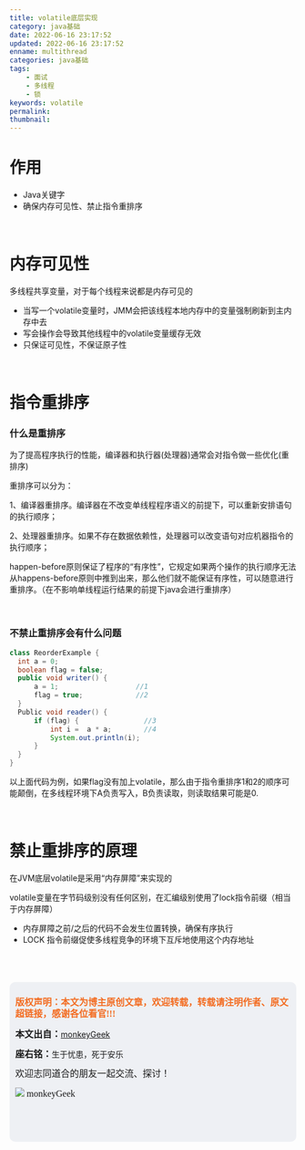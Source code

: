 ```yaml
---
title: volatile底层实现
category: java基础
date: 2022-06-16 23:17:52
updated: 2022-06-16 23:17:52
enname: multithread
categories: java基础
tags:
	- 面试
	- 多线程
	- 锁
keywords: volatile
permalink:
thumbnail:
---
```


# 作用

- Java关键字<!--more-->
- 确保内存可见性、禁止指令重排序



</br>

# 内存可见性

多线程共享变量，对于每个线程来说都是内存可见的

- 当写一个volatile变量时，JMM会把该线程本地内存中的变量强制刷新到主内存中去
- 写会操作会导致其他线程中的volatile变量缓存无效
- 只保证可见性，不保证原子性



</br>

# 指令重排序

### 什么是重排序

为了提高程序执行的性能，编译器和执行器(处理器)通常会对指令做一些优化(重排序)

重排序可以分为：

1、编译器重排序。编译器在不改变单线程程序语义的前提下，可以重新安排语句的执行顺序；

2、处理器重排序。如果不存在数据依赖性，处理器可以改变语句对应机器指令的执行顺序；



happen-before原则保证了程序的“有序性”，它规定如果两个操作的执行顺序无法从happens-before原则中推到出来，那么他们就不能保证有序性，可以随意进行重排序。（在不影响单线程运行结果的前提下java会进行重排序）



</br>

### 不禁止重排序会有什么问题

```java
class ReorderExample {
  int a = 0;
  boolean flag = false;
  public void writer() {
      a = 1;                   //1
      flag = true;             //2
  }
  Public void reader() {
      if (flag) {                //3
          int i =  a * a;        //4
          System.out.println(i);
      }
  }
}
```

以上面代码为例，如果flag没有加上volatile，那么由于指令重排序1和2的顺序可能颠倒，在多线程环境下A负责写入，B负责读取，则读取结果可能是0.



</br>

# 禁止重排序的原理

在JVM底层volatile是采用“内存屏障”来实现的

volatile变量在字节码级别没有任何区别，在汇编级别使用了lock指令前缀（相当于内存屏障）



- 内存屏障之前/之后的代码不会发生位置转换，确保有序执行
- LOCK 指令前缀促使多线程竞争的环境下互斥地使用这个内存地址



</br>

</br>

</br>

<script>
var _hmt = _hmt || [];
(function() {
  var hm = document.createElement("script");
  hm.src = "https://hm.baidu.com/hm.js?2f798e6b269c8a40f12bef25d7f1876d";
  var s = document.getElementsByTagName("script")[0]; 
  s.parentNode.insertBefore(hm, s);
})();
</script>

<div style="height:260px; background-color:rgb(238,240,244); padding:10px;border-radius:10px;">
    <p style="color:#f36c21;font:bold 16px/20px 'kaiTi';">
      版权声明：本文为博主原创文章，欢迎转载，转载请注明作者、原文超链接，感谢各位看官!!!
    </p>
    <p>
      <span style="font:bold 16px/20px 'kaiTi';">本文出自：</span><a href="https://monkeyGeek369.github.io">monkeyGeek</a> 
    </p>
    <p>
      <span style="font:bold 16px/20px 'kaiTi';">座右铭：</span><span>生于忧患，死于安乐</span> 
    </p>
    <p>
      <span style="font:16px/20px 'kaiTi';">欢迎志同道合的朋友一起交流、探讨！</span> 
    </p>
    <img style="height:auto; width:auto;flot:left;" src="../../../../image/monkey64.png" /><span style="font:16px/20px 'kaiTi';flot:left;">   monkeyGeek</span>



